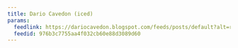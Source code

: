 ```yaml
---
title: Dario Cavedon (iced)
params:
  feedlink: https://dariocavedon.blogspot.com/feeds/posts/default?alt=rss
  feedid: 976b3c7755aa4f032cb60e88d3089d60
---
```

